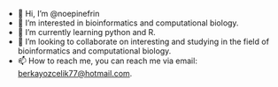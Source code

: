 - 👋 Hi, I’m @noepinefrin
- 👀 I’m interested in bioinformatics and computational biology.
- 🌱 I’m currently learning python and R.
- 💞️ I’m looking to collaborate on interesting and studying in the field of bioinformatics and computational biology.
- 📫 How to reach me, you can reach me via email: berkayozcelik77@hotmail.com.
